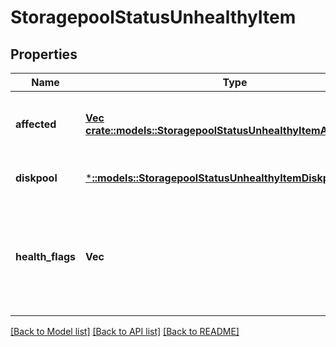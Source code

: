 # StoragepoolStatusUnhealthyItem

## Properties
Name | Type | Description | Notes
------------ | ------------- | ------------- | -------------
**affected** | [**Vec <crate::models::StoragepoolStatusUnhealthyItemAffectedItem>**](StoragepoolStatusUnhealthyItemAffectedItem.md) | The affected nodes and/or drives. | [default to null]
**diskpool** | [***::models::StoragepoolStatusUnhealthyItemDiskpool**](StoragepoolStatusUnhealthyItemDiskpool.md) |  | [optional] [default to null]
**health_flags** | **Vec<String>** | An array of containing any health issues with this pool.  If the pool is healthy, the list is empty. | [optional] [default to null]

[[Back to Model list]](../README.md#documentation-for-models) [[Back to API list]](../README.md#documentation-for-api-endpoints) [[Back to README]](../README.md)


